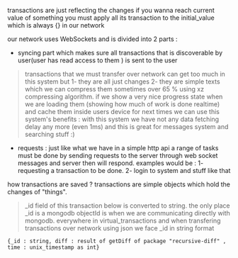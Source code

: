 transactions are just reflecting the changes 
if you wanna reach current value of 
something you must apply 
all its transaction to the initial_value 
which is always {} in our network

our network uses WebSockets and is divided into 2 parts : 
- syncing part which makes sure all transactions that is discoverable by user(user has read access to them ) is sent to the user 

> transactions that we must transfer over network can get too much in this system but 1- they are all just changes 2- they are simple texts which we can compress them sometimes over 65 % using xz compressing algorithm.
if we show a very nice progress state when we are loading them (showing how much of work is done realtime) and cache them inside users device for next times we can use this system's benefits : with this system we have not any data fetching delay any more (even 1ms) and this is great for messages system and searching stuff :)

- requests : just like what we have in a simple http api a range of tasks must be done by sending requests to the server through web socket messages and server then will respond.
examples would be : 
1- requesting a transaction to be done. 
2-  login to system and stuff like that 

how transactions are saved ? 
transactions are simple objects which hold the changes of "things". 
> _id field of this transaction below is converted to string. the only place _id is a mongodb objectId is when we are communicating directly with mongodb. everywhere in virtual_transactions and when transfering transactions over network using json we face _id in string format  
```
{_id : string, diff : result of getDiff of package "recursive-diff" , time : unix_timestamp as int}
``` 
